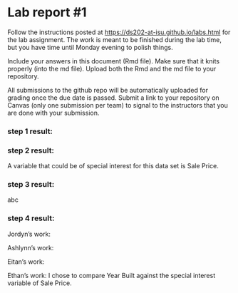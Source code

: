 
<!-- README.md is generated from README.Rmd. Please edit the README.Rmd file -->

# Lab report \#1

Follow the instructions posted at
<https://ds202-at-isu.github.io/labs.html> for the lab assignment. The
work is meant to be finished during the lab time, but you have time
until Monday evening to polish things.

Include your answers in this document (Rmd file). Make sure that it
knits properly (into the md file). Upload both the Rmd and the md file
to your repository.

All submissions to the github repo will be automatically uploaded for
grading once the due date is passed. Submit a link to your repository on
Canvas (only one submission per team) to signal to the instructors that
you are done with your submission.

### step 1 result:

### step 2 result:

A variable that could be of special interest for this data set is Sale
Price.

### step 3 result:

abc

### step 4 result:

Jordyn’s work: 

Ashlynn’s work:

Eitan’s work:

Ethan’s work: I chose to compare Year Built against the special interest
variable of Sale Price.
